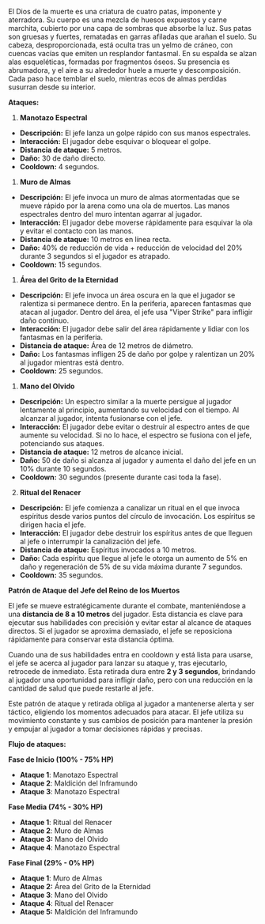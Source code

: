 El Dios de la muerte es una criatura de cuatro patas, imponente y aterradora. Su cuerpo es una mezcla de huesos expuestos y carne marchita, cubierto por una capa de sombras que absorbe la luz. Sus patas son gruesas y fuertes, rematadas en garras afiladas que arañan el suelo. Su cabeza, desproporcionada, está oculta tras un yelmo de cráneo, con cuencas vacías que emiten un resplandor fantasmal. En su espalda se alzan alas esqueléticas, formadas por fragmentos óseos. Su presencia es abrumadora, y el aire a su alrededor huele a muerte y descomposición. Cada paso hace temblar el suelo, mientras ecos de almas perdidas susurran desde su interior.

**Ataques:**

1. **Manotazo Espectral**
- **Descripción:** El jefe lanza un golpe rápido con sus manos espectrales.
- **Interacción:** El jugador debe esquivar o bloquear el golpe.
- **Distancia de ataque:** 5 metros.
- **Daño:** 30 de daño directo.
- **Cooldown:** 4 segundos.

1. **Muro de Almas**
- **Descripción:** El jefe invoca un muro de almas atormentadas que se mueve rápido por la arena como una ola de muertos. Las manos espectrales dentro del muro intentan agarrar al jugador.
- **Interacción:** El jugador debe moverse rápidamente para esquivar la ola y evitar el contacto con las manos.
- **Distancia de ataque:** 10 metros en línea recta.
- **Daño:** 40% de reducción de vida + reducción de velocidad del 20% durante 3 segundos si el jugador es atrapado.
- **Cooldown:** 15 segundos.

1. **Área del Grito de la Eternidad**
- **Descripción:** El jefe invoca un área oscura en la que el jugador se ralentiza si permanece dentro. En la periferia, aparecen fantasmas que atacan al jugador. Dentro del área, el jefe usa "Viper Strike" para infligir daño continuo.
- **Interacción:** El jugador debe salir del área rápidamente y lidiar con los fantasmas en la periferia.
- **Distancia de ataque:** Área de 12 metros de diámetro.
- **Daño:** Los fantasmas infligen 25 de daño por golpe y ralentizan un 20% al jugador mientras está dentro.
- **Cooldown:** 25 segundos.

1. **Mano del Olvido**
- **Descripción:** Un espectro similar a la muerte persigue al jugador lentamente al principio, aumentando su velocidad con el tiempo. Al alcanzar al jugador, intenta fusionarse con el jefe.
 - **Interacción:** El jugador debe evitar o destruir al espectro antes de que aumente su velocidad. Si no lo hace, el espectro se fusiona con el jefe, potenciando sus ataques.
- **Distancia de ataque:** 12 metros de alcance inicial.
- **Daño:** 50 de daño si alcanza al jugador y aumenta el daño del jefe en un 10% durante 10 segundos.
- **Cooldown:** 30 segundos (presente durante casi toda la fase).

2. **Ritual del Renacer**
- **Descripción:** El jefe comienza a canalizar un ritual en el que invoca espíritus desde varios puntos del círculo de invocación. Los espíritus se dirigen hacia el jefe.
- **Interacción:** El jugador debe destruir los espíritus antes de que lleguen al jefe o interrumpir la canalización del jefe.
- **Distancia de ataque:** Espíritus invocados a 10 metros.
- **Daño:** Cada espíritu que llegue al jefe le otorga un aumento de 5% en daño y regeneración de 5% de su vida máxima durante 7 segundos.
- **Cooldown:** 35 segundos.

**Patrón de Ataque del Jefe del Reino de los Muertos**

El jefe se mueve estratégicamente durante el combate, manteniéndose a una **distancia de 8 a 10 metros** del jugador. Esta distancia es clave para ejecutar sus habilidades con precisión y evitar estar al alcance de ataques directos. Si el jugador se aproxima demasiado, el jefe se reposiciona rápidamente para conservar esta distancia óptima.

Cuando una de sus habilidades entra en cooldown y está lista para usarse, el jefe se acerca al jugador para lanzar su ataque y, tras ejecutarlo, retrocede de inmediato. Esta retirada dura entre **2 y 3 segundos**, brindando al jugador una oportunidad para infligir daño, pero con una reducción en la cantidad de salud que puede restarle al jefe.

Este patrón de ataque y retirada obliga al jugador a mantenerse alerta y ser táctico, eligiendo los momentos adecuados para atacar. El jefe utiliza su movimiento constante y sus cambios de posición para mantener la presión y empujar al jugador a tomar decisiones rápidas y precisas.


**Flujo de ataques:** 

**Fase de Inicio (100% - 75% HP)**

- **Ataque 1**: Manotazo Espectral
- **Ataque 2**: Maldición del Inframundo
- **Ataque 3**: Manotazo Espectral

**Fase Media (74% - 30% HP)**

- **Ataque 1**: Ritual del Renacer
- **Ataque 2**: Muro de Almas
- **Ataque 3:** Mano del Olvido
- **Ataque 4**: Manotazo Espectral

**Fase Final (29% - 0% HP)**

- **Ataque 1**: Muro de Almas
- **Ataque 2:** Área del Grito de la Eternidad
- **Ataque 3**: Mano del Olvido
- **Ataque 4**: Ritual del Renacer
- **Ataque 5:** Maldición del Inframundo